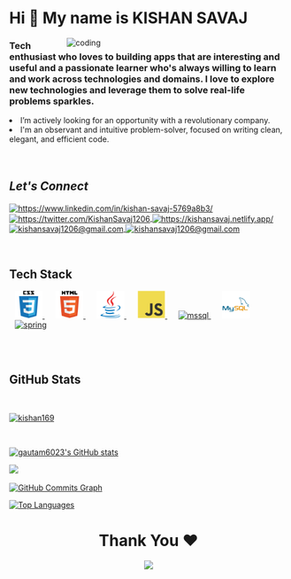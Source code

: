 
Hi 👋 My name is KISHAN SAVAJ
=============================

<img align="right" alt="coding" width="400" src="https://user-images.githubusercontent.com/56001279/169039511-a3887a25-f6aa-449c-a269-82372aaa8618.gif"/>

<h3>Tech enthusiast who loves to building apps that are interesting and useful and a passionate learner who's always willing to learn and work across technologies and domains. I love to explore new technologies and leverage them to solve real-life problems sparkles.</h3>

 <li>I’m actively looking for an opportunity with a revolutionary company.</li>
 <li> I'm an observant and intuitive problem-solver, focused on writing clean, elegant, and efficient code.</li>
 


<br>
<br>
<h2><i>Let's Connect</i></h2>
<p align="left">
    <a href="https://www.linkedin.com/in/kishan-savaj-5769a8b3/">
        <img align="center" src="https://img.shields.io/badge/LinkedIn-0077B5?style=for-the-badge&logo=linkedin&logoColor=white" alt="https://www.linkedin.com/in/kishan-savaj-5769a8b3/" />
    </a>
    <a href="https://twitter.com/KishanSavaj1206">
        <img align="center" src="https://img.shields.io/badge/Twitter-1DA1F2?style=for-the-badge&logo=twitter&logoColor=white" alt="https://twitter.com/KishanSavaj1206" />
    </a>
    <a href="https://kishansavaj.netlify.app//">
        <img align="center" src="https://img.shields.io/badge/Portfolio-18A303?style=for-the-badge&logo=ionic&logoColor=white" alt="https://kishansavaj.netlify.app/" />
    </a>
    <a title="kishansavaj1206@gmail.com" href="https://drive.google.com/file/d/1X6bnfC32RjwFktpK6mUxwgapg2CQb0-e/view?usp=sharing">
        <img align="center" src="https://img.shields.io/badge/Resume-D14836?style=for-the-badge&logo=resume&logoColor=white" alt="kishansavaj1206@gmail.com" />
    </a>
    <a title="kishansavaj1206@gmail.com" href="mailto:kishansavaj1206@gmail.com">
        <img align="center" src="https://img.shields.io/badge/Gmail-D14836?style=for-the-badge&logo=gmail&logoColor=white" alt="kishansavaj1206@gmail.com" />
    </a>
</p>
<br>






## Tech Stack

<p  align = "left"> <a style="padding:10px;" href="https://www.w3schools.com/css/" target="_blank" rel="noreferrer"> <img src="https://raw.githubusercontent.com/devicons/devicon/master/icons/css3/css3-original-wordmark.svg" alt="css3" width="50" height="50"/> </a> <a style="padding:10px;" href="https://www.w3.org/html/" target="_blank" rel="noreferrer"> <img src="https://raw.githubusercontent.com/devicons/devicon/master/icons/html5/html5-original-wordmark.svg" alt="html5" width="50" height="50"/> </a> <a  style="padding:10px;" href="https://www.java.com" target="_blank" rel="noreferrer"> <img src="https://raw.githubusercontent.com/devicons/devicon/master/icons/java/java-original.svg" alt="java" width="50" height="50"/> </a> <a style="padding:10px;" href="https://developer.mozilla.org/en-US/docs/Web/JavaScript" target="_blank" rel="noreferrer"> <img src="https://raw.githubusercontent.com/devicons/devicon/master/icons/javascript/javascript-original.svg" alt="javascript" width="50" height="50"/> </a> <a style="padding:10px;" href="https://www.microsoft.com/en-us/sql-server" target="_blank" rel="noreferrer"> <img src="https://www.svgrepo.com/show/303229/microsoft-sql-server-logo.svg" alt="mssql" width="50" height="50"/> </a> <a style="padding:10px;" href="https://www.mysql.com/" target="_blank" rel="noreferrer"> <img src="https://raw.githubusercontent.com/devicons/devicon/master/icons/mysql/mysql-original-wordmark.svg" alt="mysql" width="50" height="50"/> </a> <a style="padding:10px;" href="https://spring.io/" target="_blank" rel="noreferrer"> <img src="https://www.vectorlogo.zone/logos/springio/springio-icon.svg" alt="spring" width="50" height="50"/> </a> </p>
<br>
<br>

## GitHub Stats

<br/>
<p>
    <a href="https://github.com/ryo-ma/github-profile-trophy">
        <img src="https://github-profile-trophy.vercel.app/?username=kishan169&theme=chalk&margin-w=15" alt="kishan169" />
    </a>
</p>
<br/>


<a href="http://www.github.com/kishan169"><img src="https://github-readme-stats.vercel.app/api?username=kishan169&show_icons=true&hide=&count_private=true&title_color=0891b2&text_color=ffffff&icon_color=0891b2&bg_color=000000&hide_border=true&show_icons=true" alt="gautam6023's GitHub stats" /></a>

 
<a href="http://www.github.com/kishan169"><img src="https://github-readme-streak-stats.herokuapp.com/?user=kishan169&stroke=ffffff&background=000000&ring=0891b2&fire=0891b2&currStreakNum=ffffff&currStreakLabel=0891b2&sideNums=ffffff&sideLabels=ffffff&dates=ffffff&hide_border=true" /></a>


<a href="http://www.github.com/kishan169"><img src="https://activity-graph.herokuapp.com/graph?username=kishan169&bg_color=000000&color=ffffff&line=0891b2&point=ffffff&area_color=000000&area=true&hide_border=true&custom_title=GitHub%20Commits%20Graph" alt="GitHub Commits Graph" /></a>


<a href="https://github.com/kishan169" align="left"><img src="https://github-readme-stats.vercel.app/api/top-langs/?username=kishan169&langs_count=10&title_color=0891b2&text_color=ffffff&icon_color=0891b2&bg_color=000000&hide_border=true&locale=en&custom_title=Top%20%Languages" alt="Top Languages" /></a>



<h1 align="center"> Thank You ❤</h1>
<p align="center"><img  src="https://raw.githubusercontent.com/Trilokia/Trilokia/379277808c61ef204768a61bbc5d25bc7798ccf1/bottom_header.svg"></p>
